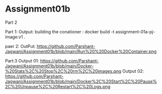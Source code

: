 # Assignment01b
Part 2

Part 1:
Output: building the conationer : docker build -t assignment-01a-pj-image:v1 .

paer 2: 
OutPut: https://github.com/Parshant-Jagwani/Assignment01b/blob/main/Run%20%20Docker%20Container.png

Part:3 
Output 01: https://github.com/Parshant-Jagwani/Assignment01b/blob/main/Docker-%20Stats%2C%20Stop%2C%20rm%2C%20images.png
Output 02: https://github.com/Parshant-Jagwani/Assignment01b/blob/main/Docker%2C%20Start%2C%20Pause%2C%20Unpause%2C%20Restart%2C%20Logs.png

